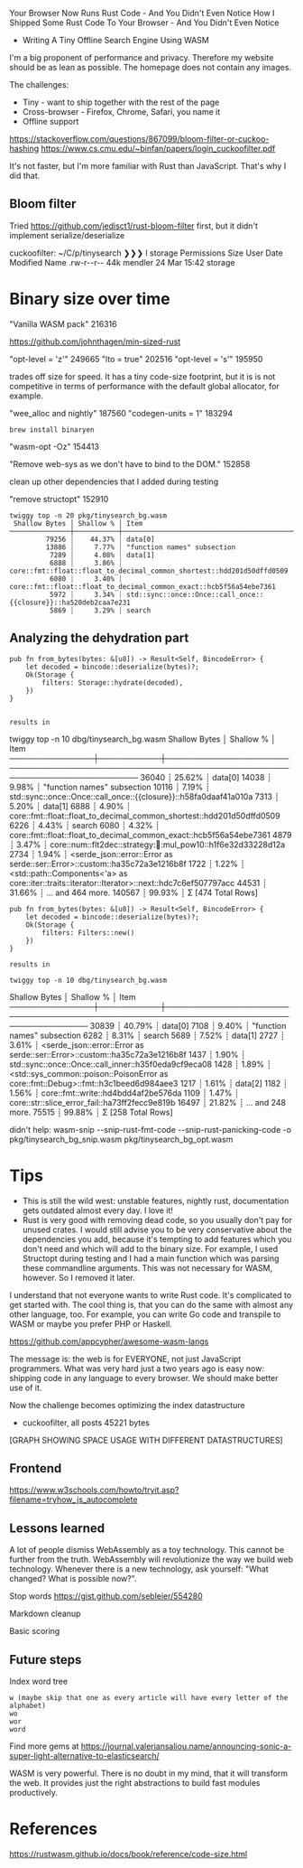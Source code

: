 Your Browser Now Runs Rust Code - And You Didn't Even Notice
How I Shipped Some Rust Code To Your Browser - And You Didn't Even Notice
- Writing A Tiny Offline Search Engine Using WASM

I'm a big proponent of performance and privacy.
Therefore my website should be as lean as possible.
The homepage does not contain any images.

The challenges:

* Tiny - want to ship together with the rest of the page
* Cross-browser - Firefox, Chrome, Safari, you name it
* Offline support



https://stackoverflow.com/questions/867099/bloom-filter-or-cuckoo-hashing
https://www.cs.cmu.edu/~binfan/papers/login_cuckoofilter.pdf

It's not faster, but I'm more familiar with Rust than JavaScript. That's why I did that.

## Bloom filter

Tried https://github.com/jedisct1/rust-bloom-filter
first, but it didn't implement serialize/deserialize


cuckoofilter:
~/C/p/tinysearch ❯❯❯ l storage
Permissions Size User    Date Modified Name
.rw-r--r--   44k mendler 24 Mar 15:42  storage


# Binary size over time

"Vanilla WASM pack" 216316 

https://github.com/johnthagen/min-sized-rust

"opt-level = 'z'" 249665
"lto = true" 202516
"opt-level = 's'" 195950

 trades off size for speed. It has a tiny code-size footprint, but it is is not competitive in terms of performance with the default global allocator, for example.

"wee_alloc and nightly" 187560
"codegen-units = 1" 183294

```
brew install binaryen
```

"wasm-opt -Oz" 154413

"Remove web-sys as we don't have to bind to the DOM." 152858

clean up other dependencies that I added during testing

"remove structopt" 152910


```
twiggy top -n 20 pkg/tinysearch_bg.wasm
 Shallow Bytes │ Shallow % │ Item
───────────────┼───────────┼─────────────────────────────────────────────────────────────────────────────────────────────────────
         79256 ┊    44.37% ┊ data[0]
         13886 ┊     7.77% ┊ "function names" subsection
          7289 ┊     4.08% ┊ data[1]
          6888 ┊     3.86% ┊ core::fmt::float::float_to_decimal_common_shortest::hdd201d50dffd0509
          6080 ┊     3.40% ┊ core::fmt::float::float_to_decimal_common_exact::hcb5f56a54ebe7361
          5972 ┊     3.34% ┊ std::sync::once::Once::call_once::{{closure}}::ha520deb2caa7e231
          5869 ┊     3.29% ┊ search
```


## Analyzing the dehydration part

    pub fn from_bytes(bytes: &[u8]) -> Result<Self, BincodeError> {
        let decoded = bincode::deserialize(bytes)?;
        Ok(Storage {
            filters: Storage::hydrate(decoded),
        })
    }


    results in

twiggy top -n 10 dbg/tinysearch_bg.wasm
 Shallow Bytes │ Shallow % │ Item
───────────────┼───────────┼───────────────────────────────────────────────────────────────────────────────────────────────
         36040 ┊    25.62% ┊ data[0]
         14038 ┊     9.98% ┊ "function names" subsection
         10116 ┊     7.19% ┊ std::sync::once::Once::call_once::{{closure}}::h58fa0daaf41a010a
          7313 ┊     5.20% ┊ data[1]
          6888 ┊     4.90% ┊ core::fmt::float::float_to_decimal_common_shortest::hdd201d50dffd0509
          6226 ┊     4.43% ┊ search
          6080 ┊     4.32% ┊ core::fmt::float::float_to_decimal_common_exact::hcb5f56a54ebe7361
          4879 ┊     3.47% ┊ core::num::flt2dec::strategy::dragon::mul_pow10::h1f6e32d33228d12a
          2734 ┊     1.94% ┊ <serde_json::error::Error as serde::ser::Error>::custom::ha35c72a3e1216b8f
          1722 ┊     1.22% ┊ <std::path::Components<'a> as core::iter::traits::iterator::Iterator>::next::hdc7c6ef507797acc
         44531 ┊    31.66% ┊ ... and 464 more.
        140567 ┊    99.93% ┊ Σ [474 Total Rows]


    pub fn from_bytes(bytes: &[u8]) -> Result<Self, BincodeError> {
        let decoded = bincode::deserialize(bytes)?;
        Ok(Storage {
            filters: Filters::new()
        })
    }

    results in

    twiggy top -n 10 dbg/tinysearch_bg.wasm
 Shallow Bytes │ Shallow % │ Item
───────────────┼───────────┼──────────────────────────────────────────────────────────────────────────────────────
         30839 ┊    40.79% ┊ data[0]
          7108 ┊     9.40% ┊ "function names" subsection
          6282 ┊     8.31% ┊ search
          5689 ┊     7.52% ┊ data[1]
          2727 ┊     3.61% ┊ <serde_json::error::Error as serde::ser::Error>::custom::ha35c72a3e1216b8f
          1437 ┊     1.90% ┊ std::sync::once::Once::call_inner::h35f0eda9cf9eca08
          1428 ┊     1.89% ┊ <std::sys_common::poison::PoisonError<T> as core::fmt::Debug>::fmt::h3c1beed6d984aee3
          1217 ┊     1.61% ┊ data[2]
          1182 ┊     1.56% ┊ core::fmt::write::hd4bdd4af2be576da
          1109 ┊     1.47% ┊ core::str::slice_error_fail::ha73ff2fecc9e819b
         16497 ┊    21.82% ┊ ... and 248 more.
         75515 ┊    99.88% ┊ Σ [258 Total Rows]






didn't help:
wasm-snip --snip-rust-fmt-code --snip-rust-panicking-code -o pkg/tinysearch_bg_snip.wasm pkg/tinysearch_bg_opt.wasm


# Tips

* This is still the wild west: unstable features, nightly rust, documentation gets outdated almost every day. I love it!
* Rust is very good with removing dead code, so you usually don't pay for unused crates. 
  I would still advise you to be very conservative about the dependencies you add, because it's tempting to add features which you don't need and which will add to the binary size.
  For example, I used Structopt during testing and I had a main function which was parsing these commandline arguments. This was not necessary for WASM, however. So I removed it later.


I understand that not everyone wants to write Rust code. It's complicated to get started with.
The cool thing is, that you can do the same with almost any other language, too. For example, you can write Go code and transpile to WASM or maybe you prefer
PHP or Haskell.

https://github.com/appcypher/awesome-wasm-langs



The message is: the web is for EVERYONE, not just JavaScript programmers.
What was very hard just a two years ago is easy now: shipping code in any language to every browser.
We should make better use of it.


Now the challenge becomes optimizing the index datastructure

* cuckoofilter, all posts 45221 bytes

[GRAPH SHOWING SPACE USAGE WITH DIFFERENT DATASTRUCTURES]

## Frontend

https://www.w3schools.com/howto/tryit.asp?filename=tryhow_js_autocomplete

## Lessons learned

A lot of people dismiss WebAssembly as a toy technology.
This cannot be further from the truth.
WebAssembly will revolutionize the way we build web technology.
Whenever there is a new technology, ask yourself: "What changed? What is possible now?".


Stop words
https://gist.github.com/sebleier/554280

Markdown cleanup

Basic scoring

## Future steps

Index word tree

    w (maybe skip that one as every article will have every letter of the alphabet)
    wo
    wor
    word

Find more gems at
https://journal.valeriansaliou.name/announcing-sonic-a-super-light-alternative-to-elasticsearch/

WASM is very powerful. There is no doubt in my mind, that it will transform the web.
It provides just the right abstractions to build fast modules productively.


# References

https://rustwasm.github.io/docs/book/reference/code-size.html